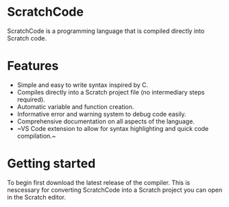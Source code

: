 # ScratchCode
ScratchCode is a programming language that is compiled directly into Scratch code.

# Features
- Simple and easy to write syntax inspired by C.
- Compiles directly into a Scratch project file (no intermediary steps required).
- Automatic variable and function creation.
- Informative error and warning system to debug code easily.
- Comprehensive documentation on all aspects of the language.
- ~VS Code extension to allow for syntax highlighting and quick code compilation.~

# Getting started
To begin first download the latest release of the compiler. This is nescessary for converting ScratchCode into a Scratch project you can open in the Scratch editor.
